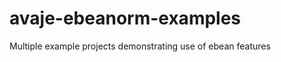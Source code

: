 avaje-ebeanorm-examples
=======================

Multiple example projects demonstrating use of ebean features 
